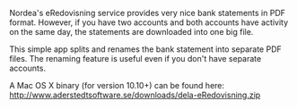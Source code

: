 Nordea's eRedovisning service provides very nice bank statements in PDF format.
However, if you have two accounts and both accounts have activity on the same day, the
statements are downloaded into one big file.

This simple app splits and renames the bank statement into separate PDF files.
The renaming feature is useful even if you don't have separate accounts.

A Mac OS X binary (for version 10.10+) can be found here:
http://www.aderstedtsoftware.se/downloads/dela-eRedovisning.zip

